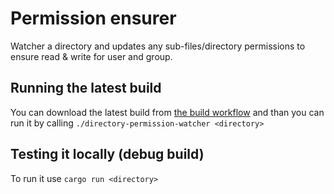 # Permission ensurer

Watcher a directory and updates any sub-files/directory permissions to ensure read & write for user and group.

## Running the latest build

You can download the latest build from [the build workflow](https://github.com/DeMoorJasper/directory-permission-watcher/actions/workflows/build.yml) and than you can run it by calling `./directory-permission-watcher <directory>`

## Testing it locally (debug build)

To run it use `cargo run <directory>`
